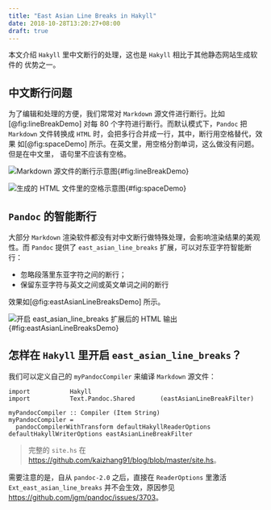 ```yaml
---
title: "East Asian Line Breaks in Hakyll"
date: 2018-10-28T13:20:27+08:00
draft: true
---
```


本文介绍 `Hakyll` 里中文断行的处理，这也是 `Hakyll` 相比于其他静态网站生成软件的
优势之一。

<!--more-->

## 中文断行问题

为了编辑和处理的方便，我们常常对 `Markdown` 源文件进行断行。比如
[@fig:lineBreakDemo] 对每 80 个字符进行断行。而默认模式下，`Pandoc` 把
`Markdown` 文件转换成 `HTML` 时，会把多行合并成一行，其中，断行用空格替代，效果
如[@fig:spaceDemo] 所示。在英文里，用空格分割单词，这么做没有问题。但是在中文里，
语句里不应该有空格。

![`Markdown` 源文件的断行示意图](../images/line-break-demo.png){#fig:lineBreakDemo}

![生成的 `HTML` 文件里的空格示意图](../images/space-demo.png){#fig:spaceDemo}

## `Pandoc` 的智能断行

大部分 `Markdown` 渲染软件都没有对中文断行做特殊处理，会影响渲染结果的美观性。而
`Pandoc` 提供了 `east_asian_line_breaks` 扩展，可以对东亚字符智能断行：

- 忽略段落里东亚字符之间的断行；
- 保留东亚字符与英文之间或英文单词之间的断行

效果如[@fig:eastAsianLineBreaksDemo] 所示。

![开启 `east_asian_line_breaks` 扩展后的 `HTML` 输出](../images/east-asian-line-breaks-demo.png){#fig:eastAsianLineBreaksDemo}

## 怎样在 `Hakyll` 里开启 `east_asian_line_breaks`？

我们可以定义自己的 `myPandocCompiler` 来编译 `Markdown` 源文件：

```
import           Hakyll
import           Text.Pandoc.Shared       (eastAsianLineBreakFilter)

myPandocCompiler :: Compiler (Item String)
myPandocCompiler =
  pandocCompilerWithTransform defaultHakyllReaderOptions defaultHakyllWriterOptions eastAsianLineBreakFilter
```

> 完整的 `site.hs` 在 <https://github.com/kaizhang91/blog/blob/master/site.hs>。

需要注意的是，自从 `pandoc-2.0` 之后，直接在 `ReaderOptions` 里激活
`Ext_east_asian_line_breaks` 并不会生效，原因参见
<https://github.com/jgm/pandoc/issues/3703>。
